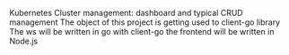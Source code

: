 Kubernetes Cluster management: dashboard and typical CRUD management
The object of this project is getting used to client-go library
The ws will be written in go with client-go
the frontend will be written in Node.js
